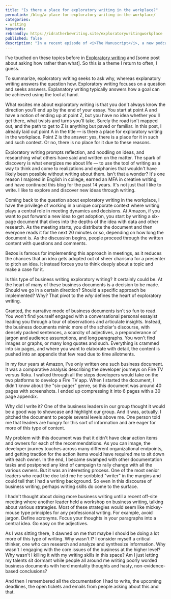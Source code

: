 ```yaml
---
title: "Is there a place for exploratory writing in the workplace?"
permalink: /blog/a-place-for-exploratory-writing-in-the-workplace/
categories:
- writing
keywords:
rebrandly: https://idratherbewriting.site/exploratorywritingworkplace
published: false
description: "In a recent episode of <i>The Manuscript</i>, a new podcast by Breno Barreto, Breno asked me questions about blogging and motivations and such. I explained two different modes of writing: explanatory versus exploratory writing. Technical documentation is <i>explanatory</i> writing, but many of the posts on my blog are <i>exploratory</i>. Breno asked whether there's a place for exploratory writing in the workplace. Indeed, this is the great question that every humanities-rooted, curious person who is immersed in a corporate world must ask in order to thrive."
---
```


I've touched on these topics before in [Exploratory writing]() and [](https://idratherbewriting.com/2018/11/19/avoid-being-secretary-for-engineers/)[some post about asking how rather than what]. So this is a theme I return to often, I guess.

To summarize, exploratory writing seeks to ask why, whereas explanatory writing answers the question how. Exploratory writing focuses on a question and seeks answers. Explanatory writing typically answers how a goal can be achieved using the  tool at hand.

What excites me about exploratory writing is that you don't always know the direction you'll end up by the end of your essay. You start at point A and have a notion of ending up at point Z, but you have no idea whether you'll get there, what twists and turns you'll take. Surely the road isn't mapped out, and the path to get to Z is anything but paved or familiar. In this post, I already laid out point A in the title &mdash; is there a place for exploratory writing in the workplace. Point Z is the answer: yes, there is a place for it in such and such context. Or no, there is no place for it due to these reasons.

Exploratory writing prompts reflection, and noodling on ideas, and researching what others have said and written on the matter. The spark of discovery is what energizes me about life &mdash; to use the tool of writing as a way to think and come to realizations and epiphanies that wouldn't have likely been possible without writing about them. Isn't that a wonder? It's one reason I majored in English in college, earned an MFA in creative writing, and have continued this blog for the past 14 years. It's not just that I like to write. I like to explore and discover new ideas through writing.

Coming back to the question about exploratory writing in the workplace, I have the privilege of working in a unique corporate context where writing plays a central role in meeting dynamics and decisions. At Amazon, if you want to put forward a new idea to get adoption, you start by writing a six-page document that dives into the depths of the idea with data and other research. As the meeting starts, you distribute the document and then everyone reads it for the next 20 minutes or so, depending on how long the document is. As the discussion begins, people proceed through the written content with questions and comments.

Bezos is famous for implementing this approach in meetings, as it reduces the chances that an idea gets adopted out of sheer charisma for a presenter to pitch an idea. It instead forces you to think deeply about a topic and make a case for it.

Is this type of business writing exploratory writing? It certainly could be. At the heart of many of these business documents is a decision to be made. Should we go in a certain direction? Should a specific approach be implemented? Why? That pivot to the *why* defines the heart of exploratory writing.

Granted, the narrative mode of business documents isn't so fun to read. You won't find yourself engaged with a conversational personal essayist leading you through a tour of observations and articulate insights. Instead, the business documents mimic more of the scholar's discourse, with densely packed sentences, a scarcity of adjectives, a preponderance of jargon and audience assumptions, and long paragraphs. You won't find images or graphs, or many long quotes and such. Everything is crammed into six pages, and where you want to elaborate with detail, the content is pushed into an appendix that few read due to time allotments.

In my four years at Amazon, I've only written one such business document. It was a comparative analysis describing the developer journeys on Fire TV versus Roku. I walked through all the steps developers would take on the two platforms to develop a Fire TV app. When I started the document, I didn't know about the "six-pager" genre, so this document was around 40 pages with screenshots. I ended up compressing it into 6 pages with a 30 page appendix.

Why did I write it? One of the business leaders in our group thought it would be a good way to showcase and highlight our group. And it was, actually. I pitched the document to people several levels above me. One person told me that leaders are hungry for this sort of information and are eager for more of this type of content.

My problem with this document was that it didn't have clear action items and owners for each of the recommendations. As you can image, the developer journey touches across many different organizational endpoints, and getting traction for the action items would have required me to sit down with each owner. In the end, I became swamped with other documentation tasks and postponed any kind of campaign to rally change with all the various owners. But it was an interesting process. One of the most senior leaders who read the doc told me he scribbled "writer" in the margins and could tell that I had a writing background. So even in this discourse of business writing, perhaps writing skills do come to the surface.

I hadn't thought about doing more business writing until a recent off-site meeting where another leader held a workshop on business writing, talking about various strategies. Most of these strategies would seem like mickey-mouse type principles for any professional writing. For example, avoid jargon. Define acronyms. Focus your thoughts in your paragraphs into a central idea. Go easy on the adjectives.

As I was sitting there, it dawned on me that maybe I should be doing a lot more of this type of writing. Why wasn't I? I consider myself a critical thinker, one who can research and analyze and synthesize information. Why wasn't I engaging with the core issues of the business at the higher level? Why wasn't I killing it with my writing skills in this space? Am I just letting my talents sit dormant while people all around me writing poorly worded business documents with herd mentality thoughts and hasty, non-evidence-based conclusions?

And then I remembered all the documentation I had to write, the upcoming deadlines, the open tickets and emails from people asking about this and that.
